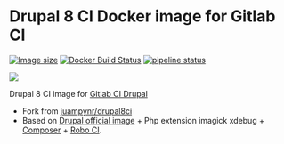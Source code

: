 # Drupal 8 CI Docker image for Gitlab CI

[![Image size](https://images.microbadger.com/badges/image/mogtofu33/drupal8ci.svg)](https://microbadger.com/images/mogtofu33/drupal8ci)
[![Docker Build Status](https://img.shields.io/docker/build/mogtofu33/drupal8ci.svg)](https://hub.docker.com/r/mogtofu33/distros/drupal8ci/)
[![pipeline status](https://gitlab.com/mog33/drupal8ci/badges/master/pipeline.svg)](https://gitlab.com/mog33/drupal8ci/commits/master)

![](https://img.shields.io/github/license/Mogtofu33/drupal8ci.svg)

Drupal 8 CI image for [Gitlab CI Drupal](https://gitlab.com/mog33/gitlab-ci-drupal)

- Fork from [juampynr/drupal8ci](https://hub.docker.com/r/juampynr/drupal8ci/~/dockerfile/)
- Based on  [Drupal official image](https://hub.docker.com/_/drupal/) + Php extension imagick xdebug + [Composer](https://getcomposer.org) + [Robo CI](http://robo.li).
